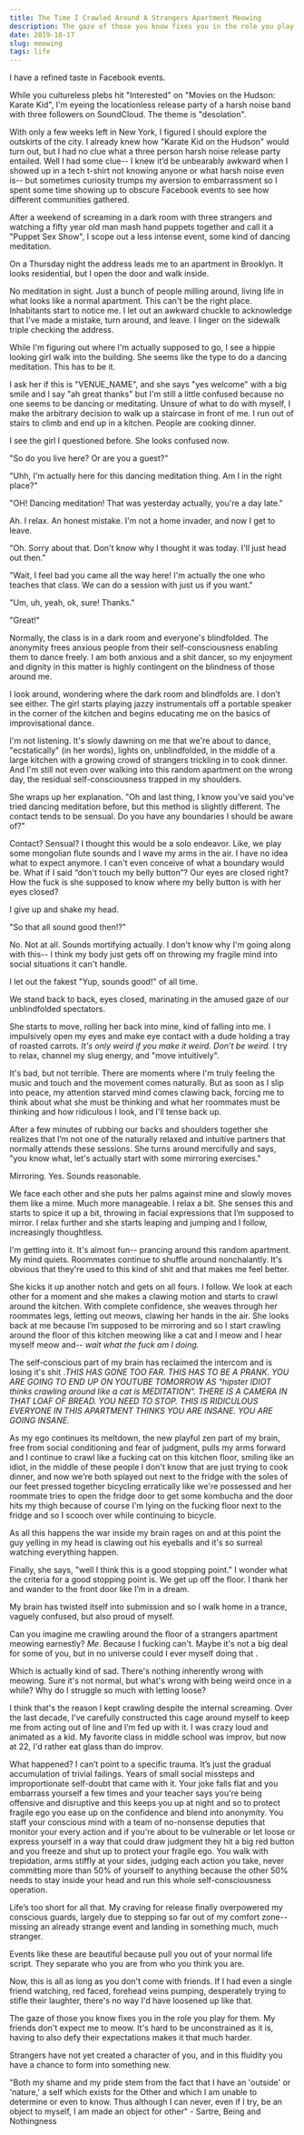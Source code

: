 ```yaml
---
title: The Time I Crawled Around A Strangers Apartment Meowing
description: The gaze of those you know fixes you in the role you play for them and my friends generally don't expect me to crawl around the floor meowing.
date: 2019-10-17
slug: meowing
tags: life
---
```


I have a refined taste in Facebook events.

While you cultureless plebs hit "Interested" on "Movies on the Hudson: Karate Kid", I'm eyeing the locationless release party of a harsh noise band with three followers on SoundCloud. The theme is "desolation".

With only a few weeks left in New York, I figured I should explore the outskirts of the city. I already knew how "Karate Kid on the Hudson" would turn out, but I had no clue what a three person harsh noise release party entailed. Well I had some clue-- I knew it’d be unbearably awkward when I showed up in a tech t-shirt not knowing anyone or what harsh noise even is-- but sometimes curiosity trumps my aversion to embarrassment so I spent some time showing up to obscure Facebook events to see how different communities gathered. 

After a weekend of screaming in a dark room with three strangers and watching a fifty year old man mash hand puppets together and call it a "Puppet Sex Show", I scope out a less intense event, some kind of dancing meditation.

On a Thursday night the address leads me to an apartment in Brooklyn. It looks residential, but I open the door and walk inside.

No meditation in sight. Just a bunch of people milling around, living life in what looks like a normal apartment. This can't be the right place. Inhabitants start to notice me. I let out an awkward chuckle to acknowledge that I've made a mistake, turn around, and leave. I linger on the sidewalk triple checking the address.

While I'm figuring out where I'm actually supposed to go, I see a hippie looking girl walk into the building. She seems like the type to do a dancing meditation. This has to be it.

I ask her if this is "VENUE_NAME", and she says "yes welcome" with a big smile and I say "ah great thanks" but I'm still a little confused because no one seems to be dancing or meditating. Unsure of what to do with myself, I make the arbitrary decision to walk up a staircase in front of me. I run out of stairs to climb and end up in a kitchen. People are cooking dinner.

I see the girl I questioned before. She looks confused now.

"So do you live here? Or are you a guest?"

"Uhh, I'm actually here for this dancing meditation thing. Am I in the right place?"

"OH! Dancing meditation! That was yesterday actually, you're a day late."

Ah. I relax. An honest mistake. I'm not a home invader, and now I get to leave.

"Oh. Sorry about that. Don't know why I thought it was today. I'll just head out then."

"Wait, I feel bad you came all the way here! I'm actually the one who teaches that class. We can do a session with just us if you want."

"Um, uh, yeah, ok, sure! Thanks."

"Great!"

Normally, the class is in a dark room and everyone's blindfolded. The anonymity frees anxious people from their self-consciousness enabling them to dance freely. I am both anxious and a shit dancer, so my enjoyment and dignity in this matter is highly contingent on the blindness of those around me.

I look around, wondering where the dark room and blindfolds are. I don’t see either. The girl starts playing jazzy instrumentals off a portable speaker in the corner of the kitchen and begins educating me on the basics of improvisational dance.

I'm not listening. It's slowly dawning on me that we're about to dance, "ecstatically" (in her words), lights on, unblindfolded, in the middle of a large kitchen with a growing crowd of strangers trickling in to cook dinner. And I'm still not even over walking into this random apartment on the wrong day, the residual self-consciousness trapped in my shoulders. 

She wraps up her explanation. "Oh and last thing, I know you've said you've tried dancing meditation before, but this method is slightly different. The contact tends to be sensual. Do you have any boundaries I should be aware of?"

Contact? Sensual? I thought this would be a solo endeavor. Like, we play some mongolian flute sounds and I wave my arms in the air. I have no idea what to expect anymore. I can't even conceive of what a boundary would be. What if I said “don't touch my belly button”? Our eyes are closed right? How the fuck is she supposed to know where my belly button is with her eyes closed?

I give up and shake my head.

"So that all sound good then!?"

No. Not at all. Sounds mortifying actually. I don't know why I'm going along with this-- I think my body just gets off on throwing my fragile mind into social situations it can't handle.

I let out the fakest "Yup, sounds good!" of all time.

We stand back to back, eyes closed, marinating in the amused gaze of our unblindfolded spectators.

She starts to move, rolling her back into mine, kind of falling into me. I impulsively open my eyes and make eye contact with a dude holding a tray of roasted carrots. *It's only weird if you make it weird. Don’t be weird.* I try to relax, channel my slug energy, and "move intuitively".

It's bad, but not terrible. There are moments where I'm truly feeling the music and touch and the movement comes naturally. But as soon as I slip into peace, my attention starved mind comes clawing back, forcing me to think about what she must be thinking and what her roommates must be thinking and how ridiculous I look, and I'll tense back up.

After a few minutes of rubbing our backs and shoulders together she realizes that I’m not one of the naturally relaxed and intuitive partners that normally attends these sessions. She turns around mercifully and says, "you know what, let's actually start with some mirroring exercises."

Mirroring. Yes. Sounds reasonable.

We face each other and she puts her palms against mine and slowly moves them like a mime. Much more manageable. I relax a bit. She senses this and starts to spice it up a bit, throwing in facial expressions that I’m supposed to mirror. I relax further and she starts leaping and jumping and I follow, increasingly thoughtless.

I'm getting into it. It's almost fun-- prancing around this random apartment. My mind quiets. Roommates continue to shuffle around nonchalantly. It's obvious that they're used to this kind of shit and that makes me feel better.

She kicks it up another notch and gets on all fours. I follow. We look at each other for a moment and she makes a clawing motion and starts to crawl around the kitchen. With complete confidence, she weaves through her roommates legs, letting out meows, clawing her hands in the air. She looks back at me because I’m supposed to be mirroring and so I start crawling around the floor of this kitchen meowing like a cat and I meow and I hear myself meow and-- *wait what the fuck am I doing.*

The self-conscious part of my brain has reclaimed the intercom and is losing it's shit .*THIS HAS GONE TOO FAR. THIS HAS TO BE A PRANK. YOU ARE GOING TO END UP ON YOUTUBE TOMORROW AS "hipster IDIOT thinks crawling around like a cat is MEDITATION". THERE IS A CAMERA IN THAT LOAF OF BREAD. YOU NEED TO STOP. THIS IS RIDICULOUS EVERYONE IN THIS APARTMENT THINKS YOU ARE INSANE. YOU ARE GOING INSANE.*

As my ego continues its meltdown, the new playful zen part of my brain, free from social conditioning and fear of judgment, pulls my arms forward and I continue to crawl like a fucking cat on this kitchen floor, smiling like an idiot, in the middle of these people I don't know that are just trying to cook dinner, and now we're both splayed out next to the fridge with the soles of our feet pressed together bicycling erratically like we're possessed and her roommate tries to open the fridge door to get some kombucha and the door hits my thigh because of course I'm lying on the fucking floor next to the fridge and so I scooch over while continuing to bicycle.

As all this happens the war inside my brain rages on and at this point the guy yelling in my head is clawing out his eyeballs and it's so surreal watching everything happen.

Finally, she says, "well I think this is a good stopping point." I wonder what the criteria for a good stopping point is. We get up off the floor. I thank her and wander to the front door like I’m in a dream.

My brain has twisted itself into submission and so I walk home in a trance, vaguely confused, but also proud of myself.

Can you imagine me crawling around the floor of a strangers apartment meowing earnestly? *Me*. Because I fucking can't. Maybe it's not a big deal for some of you, but in no universe could I ever myself doing that .

Which is actually kind of sad. There's nothing inherently wrong with meowing. Sure it's not normal, but what's wrong with being weird once in a while? Why do I struggle so much with letting loose?

I think that's the reason I kept crawling despite the internal screaming. Over the last decade, I’ve carefully constructed this cage around myself to keep me from acting out of line and I’m fed up with it. I was crazy loud and animated as a kid. My favorite class in middle school was improv, but now at 22, I'd rather eat glass than do improv.

What happened? I can’t point to a specific trauma. It’s just the gradual accumulation of trivial failings. Years of small social missteps and improportionate self-doubt that came with it. Your joke falls flat and you embarrass yourself a few times and your teacher says you're being offensive and disruptive and this keeps you up at night and so to protect fragile ego you ease up on the confidence and blend into anonymity. You staff your conscious mind with a team of no-nonsense deputies that monitor your every action and if you're about to be vulnerable or let loose or express yourself in a way that could draw judgment they hit a big red button and you freeze and shut up to protect your fragile ego. You walk with trepidation, arms stiffly at your sides, judging each action you take, never committing more than 50% of yourself to anything because the other 50% needs to stay inside your head and run this whole self-consciousness operation.

Life’s too short for all that. My craving for release finally overpowered my conscious guards, largely due to stepping so far out of my comfort zone-- missing an already strange event and landing in something much, much stranger.

Events like these are beautiful because pull you out of your normal life script. They separate who you are from who you think you are.

Now, this is all as long as you don't come with friends. If I had even a single friend watching, red faced, forehead veins pumping, desperately trying to stifle their laughter, there's no way I'd have loosened up like that.

The gaze of those you know fixes you in the role you play for them. My friends don't expect me to meow. It's hard to be unconstrained as it is, having to also defy their expectations makes it that much harder.

Strangers have not yet created a character of you, and in this fluidity you have a chance to form into something new.

"Both my shame and my pride stem from the fact that I have an 'outside' or 'nature,' a self which exists for the Other and which I am unable to determine or even to know. Thus although I can never, even if I try, be an object to myself, I am made an object for other" - Sartre, Being and Nothingness
